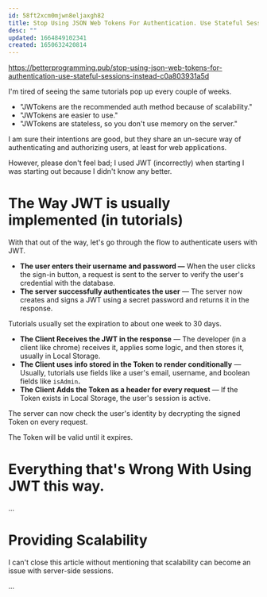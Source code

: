 ```yaml
---
id: 58ft2xcm0mjwn8eljaxgh82
title: Stop Using JSON Web Tokens For Authentication. Use Stateful Sessions Instead.
desc: ""
updated: 1664849102341
created: 1650632420814
---
```


https://betterprogramming.pub/stop-using-json-web-tokens-for-authentication-use-stateful-sessions-instead-c0a803931a5d

I'm tired of seeing the same tutorials pop up every couple of weeks.

- "JWTokens are the recommended auth method because of scalability."
- "JWTokens are easier to use."
- "JWTokens are stateless, so you don't use memory on the server."

I am sure their intentions are good, but they share an un-secure way of authenticating and authorizing users, at least for web applications.

However, please don't feel bad; I used JWT (incorrectly) when starting I was starting out because I didn't know any better.

# The Way JWT is usually implemented (in tutorials)

With that out of the way, let's go through the flow to authenticate users with JWT.

- **The user enters their username and password —** When the user clicks the sign-in button, a request is sent to the server to verify the user's credential with the database.
- **The server successfully authenticates the user** — The server now creates and signs a JWT using a secret password and returns it in the response.

Tutorials usually set the expiration to about one week to 30 days.

- **The Client Receives the JWT in the response** — The developer (in a client like chrome) receives it, applies some logic, and then stores it, usually in Local Storage.
- **The Client uses info stored in the Token to render conditionally** — Usually, tutorials use fields like a user's email, username, and boolean fields like `isAdmin`**.**
- **The Client Adds the Token as a header for every request** — If the Token exists in Local Storage, the user's session is active.

The server can now check the user's identity by decrypting the signed Token on every request.

The Token will be valid until it expires.

# Everything that's Wrong With Using JWT this way.

...

# Providing Scalability

I can't close this article without mentioning that scalability can become an issue with server-side sessions.

...
